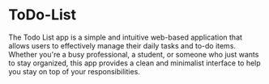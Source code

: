 # ToDo-List
 The Todo List app is a simple and intuitive web-based application that allows users to effectively manage their daily tasks and to-do items. Whether you're a busy professional, a student, or someone who just wants to stay organized, this app provides a clean and minimalist interface to help you stay on top of your responsibilities.
